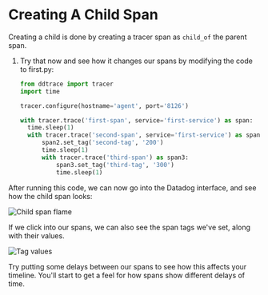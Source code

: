 # Creating A Child Span

Creating a child is done by creating a tracer span as `child_of` the parent span.

1.  Try that now and see how it changes our spans by modifying the code to first.py:

    ```python
    from ddtrace import tracer
    import time

    tracer.configure(hostname='agent', port='8126')

    with tracer.trace('first-span', service='first-service') as span:
      time.sleep(1)
      with tracer.trace('second-span', service='first-service') as span2:
          span2.set_tag('second-tag', '200')
          time.sleep(1)
          with tracer.trace('third-span') as span3:
              span3.set_tag('third-tag', '300')
              time.sleep(1)
    ```

After running this code, we can now go into the Datadog interface, and see how the child span looks:

![Child span flame](/technovangelist/scenarios/apmintro1/assets/child-span-flame.png)

If we click into our spans, we can also see the span tags we've set, along with their values.

![Tag values](/technovangelist/scenarios/apmintro1/assets/tag-values.png)

Try putting some delays between our spans to see how this affects your timeline. You'll start to get a feel for how spans show different delays of time.

